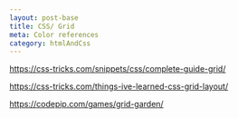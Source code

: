 ```yaml
---
layout: post-base
title: CSS/ Grid
meta: Color references
category: htmlAndCss
---
```

https://css-tricks.com/snippets/css/complete-guide-grid/

https://css-tricks.com/things-ive-learned-css-grid-layout/

https://codepip.com/games/grid-garden/
